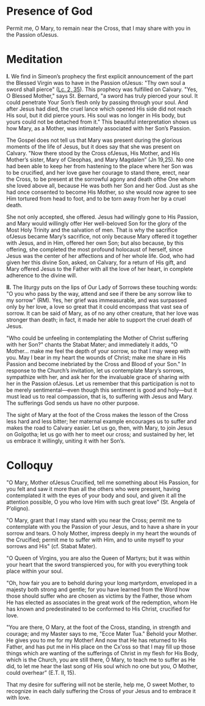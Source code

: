 # Presence of God

Permit me, O Mary, to remain near the Cross, that I may share with you in the Passion ofJesus.

# Meditation

**I.** We find in Simeon’s prophecy the first explicit announcement of the part the Blessed Virgin was to have in the Passion ofJesus: "Thy own soul a sword shall pierce" ([Lc. 2, 35](https://vulgata.online/bible/Lc.2?ed=DR2&vfn=DR2.Lc.2.35:vs)). This prophecy was fulfilled on Calvary. "Yes, O Blessed Mother," says St. Bernard, "a sword has truly pierced your soul. It could penetrate Your Son’s flesh only by passing through your soul. And after Jesus had died, the cruel lance which opened His side did not reach His soul, but it did pierce yours. His soul was no longer in His body, but yours could not be detached from it." This beautiful interpretation shows us how Mary, as a Mother, was intimately associated with her Son’s Passion.

The Gospel does not tell us that Mary was present during the glorious moments of the life of Jesus, but it does say that she was present on Calvary. "Now there stood by the Cross ofJesus, His Mother, and His Mother’s sister, Mary of Cleophas, and Mary Magdalen” (Jn 19,25). No one had been able to keep her from hastening to the place where her Son was to be crucified, and her love gave her courage to stand there, erect, near the Cross, to be present at the sorrowful agony and death ofthe One whom she loved above all, because He was both her Son and her God. Just as she had once consented to become His Mother, so she would now agree to see Him tortured from head to foot, and to be torn away from her by a cruel death.

She not only accepted, she offered. Jesus had willingly gone to His Passion, and Mary would willingly offer Her well-beloved Son for the glory of the Most Holy Trinity and the salvation of men. That is why the sacrifice ofJesus became Mary’s sacrifice, not only because Mary offered it together with Jesus, and in Him, offered her own Son; but also because, by this offering, she completed the most profound holocaust of herself, since Jesus was the center of her affections and of her whole life. God, who had given her this divine Son, asked, on Calvary, for a return of His gift, and Mary offered Jesus to the Father with all the love of her heart, in complete adherence to the divine will.

**II.** The liturgy puts on the lips of Our Lady of Sorrows these touching words: "O you who pass by the way, attend and see if there be any sorrow like to my sorrow" (RM). Yes, her grief was immeasurable, and was surpassed only by her love, a love so great that it could encompass that vast sea of sorrow. It can be said of Mary, as of no any other creature, that her love was stronger than death; in fact, it made her able to support the cruel death of Jesus.

"Who could be unfeeling in contemplating the Mother of Christ suffering with her Son?" chants the Stabat Mater; and immediately it adds, "O Mother... make me feel the depth of your sorrow, so that I may weep with you. May I bear in my heart the wounds of Christ; make me share in His Passion and become inebriated by the Cross and Blood of your Son." In response to the Church’s invitation, let us contemplate Mary’s sorrows, sympathize with her, and ask her for the invaluable grace of sharing with her in the Passion ofJesus. Let us remember that this participation is not to be merely sentimental—even though this sentiment is good and holy—but it must lead us to real compassion, that is, to suffering with Jesus and Mary. The sufferings God sends us have no other purpose.

The sight of Mary at the foot of the Cross makes the lesson of the Cross less hard and less bitter; her maternal example encourages us to suffer and makes the road to Calvary easier. Let us go, then, with Mary, to join Jesus on Golgotha; let us go with her to meet our cross; and sustained by her, let us embrace it willingly, uniting it with her Son’s.

# Colloquy

"O Mary, Mother ofJesus Crucified, tell me something about His Passion, for you felt and saw it more than all the others who were present, having contemplated it with the eyes of your body and soul, and given it all the attention possible, O you who love Him with such great love" (St. Angela of P’oligno).

"O Mary, grant that I may stand with you near the Cross; permit me to contemplate with you the Passion of your Jesus, and to have a share in your sorrow and tears. O holy Mother, impress deeply in my heart the wounds of the Crucified; permit me to suffer with Him, and to unite myself to your sorrows and His" (cf. Stabat Mater).

"O Queen of Virgins, you are also the Queen of Martyrs; but it was within your heart that the sword transpierced you, for with you everything took place within your soul.

"Oh, how fair you are to behold during your long martyrdom, enveloped in a majesty both strong and gentle; for you have learned from the Word how those should suffer who are chosen as victims by the Father, those whom He has elected as associates in the great work of the redemption, whom He has known and predestinated to be conformed to His Christ, crucified for love.

"You are there, O Mary, at the foot of the Cross, standing, in strength and courage; and my Master says to me, "Ecce Mater Tua." Behold your Mother. He gives you to me for my Mother! And now that He has returned to His Father, and has put me in His place on the Cx'oss so that I may fill up those things which are wanting of the sufferings of Christ in my flesh for His Body, which is the Church, you are still there, O Mary, to teach me to suffer as He did, to let me hear the last song of His soul which no one but you, O Mother, could overhear” (E.T. II, 15).

That my desire for suffering will not be sterile, help me, O sweet Mother, to recognize in each daily suffering the Cross of your Jesus and to embrace it with love.